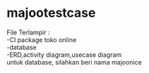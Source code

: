 # majootestcase
File Terlampir :
<br>
-CI package toko online
<br>
-database
<br>
-ERD,activity diagram,usecase diagram
<br>
untuk database, silahkan beri nama majoonice
